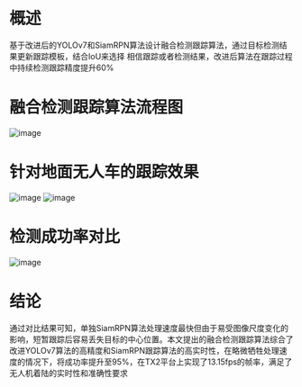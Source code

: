 # 概述
基于改进后的YOLOv7和SiamRPN算法设计融合检测跟踪算法，通过目标检测结果更新跟踪模板，结合IoU来选择 相信跟踪或者检测结果，改进后算法在跟踪过程中持续检测跟踪精度提升60%   
# 融合检测跟踪算法流程图  
![image](https://github.com/user-attachments/assets/48a6ee51-de4c-4a40-83a2-8df380810015)
# 针对地面无人车的跟踪效果
![image](https://github.com/user-attachments/assets/cd31b40c-a3ea-4d2c-a9ed-aaf2a81751c3)
![image](https://github.com/user-attachments/assets/5b72d371-d2dd-4daa-9637-633da8c1a7b9)
# 检测成功率对比
![image](https://github.com/user-attachments/assets/7541a101-d075-46f9-9e97-8f047c8397b4)
# 结论
通过对比结果可知，单独SiamRPN算法处理速度最快但由于易受图像尺度变化的影响，短暂跟踪后容易丢失目标的中心位置。本文提出的融合检测跟踪算法综合了改进YOLOv7算法的高精度和SiamRPN跟踪算法的高实时性，在略微牺牲处理速度的情况下，将成功率提升至95%，在TX2平台上实现了13.15fps的帧率，满足了无人机着陆的实时性和准确性要求
